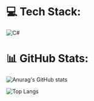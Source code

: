 <!-- Profile README with Dark Background -->

<!-- Tech Stack Section -->
# 💻 Tech Stack:
![C#](https://img.shields.io/badge/c%23-%23239120.svg?style=for-the-badge&logo=c-sharp&logoColor=white)

<!-- GitHub Stats Section -->
# 📊 GitHub Stats:
![Anurag's GitHub stats](https://github-readme-stats.vercel.app/api?username=daku720&show_icons=true&theme=dark)

![Top Langs](https://github-readme-stats.vercel.app/api/top-langs/?username=daku720&layout=compact&theme=dark)
